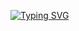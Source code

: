 [![Typing SVG](https://readme-typing-svg.demolab.com?font=Fira+Code&pause=1000&random=false&width=435&lines=Hi+!+I+am+Ajay+Dhungel)](https://git.io/typing-svg)
<!--
**ajaydhungel23/ajaydhungel23** is a ✨ _special_ ✨ repository because its `README.md` (this file) appears on your GitHub profile.

Here are some ideas to get you started:

- 🔭 I’m currently working on ...
- 🌱 I’m currently learning ...
- 👯 I’m looking to collaborate on ...
- 🤔 I’m looking for help with ...
- 💬 Ask me about ...
- 📫 How to reach me: ...
- 😄 Pronouns: ...
- ⚡ Fun fact: ...
-->
